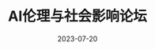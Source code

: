 ---
title:  "AI伦理与社会影响论坛"
date:  2023-07-20
description:  "探讨AI技术发展对社会的影响，以及相关的伦理问题。"
image: "/placeholder.svg?height=200&width=300"
tags: ["AI伦理", "社会影响", "论坛"]
---